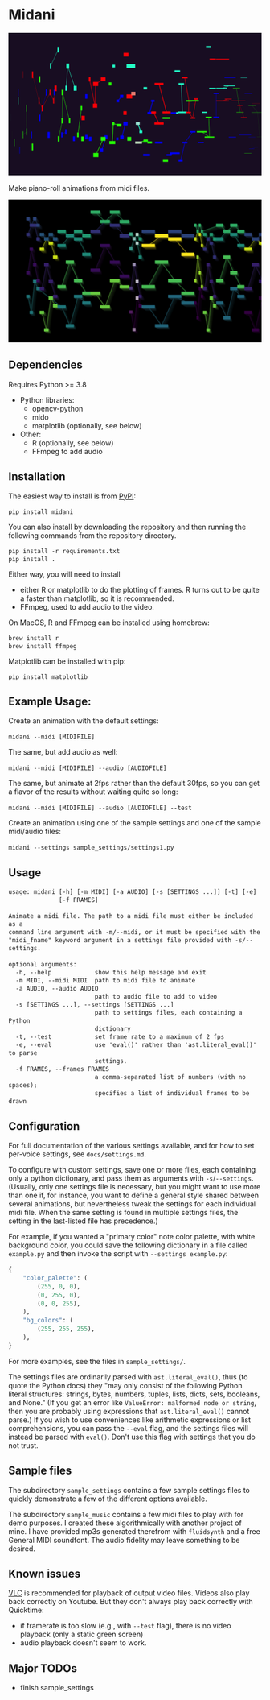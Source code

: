 # Midani

![Demo frame](docs/resources/demo_frame.png)

Make piano-roll animations from midi files.

![Another demo frame](docs/resources/demo_frame2.png)

## Dependencies

Requires Python >= 3.8

- Python libraries:
    - opencv-python
    - mido
    - matplotlib (optionally, see below)
- Other:
    - R (optionally, see below)
    - FFmpeg to add audio

## Installation

The easiest way to install is from [PyPI](https://pypi.org/project/midani):

```
pip install midani
```

You can also install by downloading the repository and then running the following commands from the repository directory.

```
pip install -r requirements.txt
pip install .
```

Either way, you will need to install 
- either R or matplotlib to do the plotting of frames. R turns out to be quite a faster than matplotlib, so it is recommended. 
- FFmpeg, used to add audio to the video.

On MacOS, R and FFmpeg can be installed using homebrew:

```
brew install r
brew install ffmpeg
```

Matplotlib can be installed with pip:

```
pip install matplotlib
```

## Example Usage:

Create an animation with the default settings:

`midani --midi [MIDIFILE]`

The same, but add audio as well:

`midani --midi [MIDIFILE] --audio [AUDIOFILE]`

The same, but animate at 2fps rather than the default 30fps, so you can get a flavor of the results without waiting quite so long:

`midani --midi [MIDIFILE] --audio [AUDIOFILE] --test`

Create an animation using one of the sample settings and one of the sample midi/audio files:

`midani --settings sample_settings/settings1.py`

## Usage

```
usage: midani [-h] [-m MIDI] [-a AUDIO] [-s [SETTINGS ...]] [-t] [-e]
              [-f FRAMES]

Animate a midi file. The path to a midi file must either be included as a
command line argument with -m/--midi, or it must be specified with the
"midi_fname" keyword argument in a settings file provided with -s/--settings.

optional arguments:
  -h, --help            show this help message and exit
  -m MIDI, --midi MIDI  path to midi file to animate
  -a AUDIO, --audio AUDIO
                        path to audio file to add to video
  -s [SETTINGS ...], --settings [SETTINGS ...]
                        path to settings files, each containing a Python
                        dictionary
  -t, --test            set frame rate to a maximum of 2 fps
  -e, --eval            use 'eval()' rather than 'ast.literal_eval()' to parse
                        settings.
  -f FRAMES, --frames FRAMES
                        a comma-separated list of numbers (with no spaces);
                        specifies a list of individual frames to be drawn
```

## Configuration

For full documentation of the various settings available, and for how to set per-voice settings, see `docs/settings.md`.

To configure with custom settings, save one or more files, each containing only a python dictionary, and pass them as arguments with `-s`/`--settings`. (Usually, only one settings file is necessary, but you might want to use more than one if, for instance, you want to define a general style shared between several animations, but nevertheless tweak the settings for each individual midi file. When the same setting is found in multiple settings files, the setting in the last-listed file has precedence.)

For example, if you wanted a "primary color" note color palette, with white background color, you could save the following dictionary in a file called `example.py` and then invoke the script with `--settings example.py`:

```python
{
    "color_palette": (
        (255, 0, 0),
        (0, 255, 0),
        (0, 0, 255),
    ),
    "bg_colors": (
        (255, 255, 255),
    ),
}
```

For more examples, see the files in `sample_settings/`.

The settings files are ordinarily parsed with `ast.literal_eval()`, thus (to quote the Python docs) they "may only consist of the following Python literal structures: strings, bytes, numbers, tuples, lists, dicts, sets, booleans, and None." (If you get an error like `ValueError: malformed node or string`, then you are probably using expressions that `ast.literal_eval()` cannot parse.) If you wish to use conveniences like arithmetic expressions or list comprehensions, you can pass the `--eval` flag, and the settings files will instead be parsed with `eval()`. Don't use this flag with settings that you do not trust.

## Sample files

The subdirectory `sample_settings` contains a few sample settings files to quickly demonstrate a few of the different options available.

The subdirectory `sample_music` contains a few midi files to play with for demo purposes. I created these algorithmically with another project of mine. I have provided mp3s generated therefrom with `fluidsynth` and a free General MIDI soundfont. The audio fidelity may leave something to be desired.

## Known issues

[VLC](https://www.videolan.org/vlc/index.html) is recommended for playback of output video files. Videos also play back correctly on Youtube. But they don't always play back correctly with Quicktime:

- if framerate is too slow (e.g., with `--test` flag), there is no video playback (only a static green screen)
- audio playback doesn't seem to work.



## Major TODOs

- finish sample_settings
